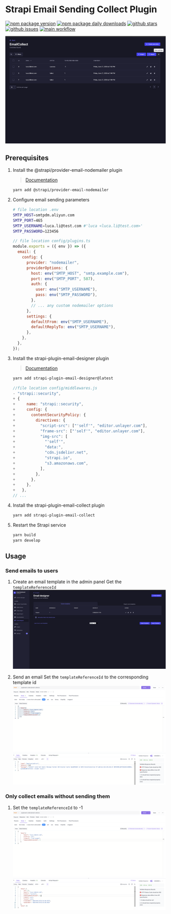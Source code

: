 # Strapi Email Sending Collect Plugin

[![npm package version](https://badgen.net/npm/v/strapi-plugin-email-collect)](https://npmjs.com/package/strapi-plugin-email-collect)
[![npm package daily downloads](https://badgen.net/npm/dm/strapi-plugin-email-collect)](https://npmjs.com/package/strapi-plugin-email-collect)
[![github stars](https://badgen.net/github/stars/Liar0320/strapi-plugin-email-collect)](https://gitHub.com/Liar0320/strapi-plugin-email-collect)
[![github issues](https://img.shields.io/github/issues/Liar0320/strapi-plugin-email-collect.svg)](https://gitHub.com/Liar0320/strapi-plugin-email-collect/issues/)
[![main workflow](https://gitHub.com/Liar0320/strapi-plugin-email-collect/actions/workflows/main.yml/badge.svg)](https://gitHub.com/Liar0320/strapi-plugin-email-collect/actions)

![Collect Email List](docs/collect-email-dashboard.png)

## Prerequisites

1. Install the @strapi/provider-email-nodemailer plugin
   > [Documentation](https://market.strapi.io/providers/@strapi-provider-email-nodemailer)
   ```bash
   yarn add @strapi/provider-email-nodemailer
   ```

2. Configure email sending parameters
   ```bash
   # file location .env
   SMTP_HOST=smtpdm.aliyun.com
   SMTP_PORT=465
   SMTP_USERNAME=luca.li@test.com #'luca <luca.li@test.com>'
   SMTP_PASSWORD=123456
   ```
   ```js
   // file location config/plugins.ts
   module.exports = ({ env }) => ({
     email: {
       config: {
         provider: "nodemailer",
         providerOptions: {
           host: env("SMTP_HOST", "smtp.example.com"),
           port: env("SMTP_PORT", 587),
           auth: {
             user: env("SMTP_USERNAME"),
             pass: env("SMTP_PASSWORD"),
           },
           // ... any custom nodemailer options
         },
         settings: {
           defaultFrom: env("SMTP_USERNAME"),
           defaultReplyTo: env("SMTP_USERNAME"),
         },
       },
     },
   });
   ```

3. Install the strapi-plugin-email-designer plugin
   > [Documentation](https://market.strapi.io/plugins/strapi-plugin-email-designer)
   ```bash
   yarn add strapi-plugin-email-designer@latest
   ```
   
   ```js
   //file location config/middlewares.js
   - "strapi::security",
   + {
   +     name: "strapi::security",
   +     config: {
   +       contentSecurityPolicy: {
   +         directives: {
   +           "script-src": ["'self'", "editor.unlayer.com"],
   +           "frame-src": ["'self'", "editor.unlayer.com"],
   +           "img-src": [
   +             "'self'",
   +             "data:",
   +             "cdn.jsdelivr.net",
   +             "strapi.io",
   +             "s3.amazonaws.com",
   +           ],
   +         },
   +       },
   +     },
   +   },
   // ...
   ```

4. Install the strapi-plugin-email-collect plugin
   ```bash
   yarn add strapi-plugin-email-collect
   ```

5. Restart the Strapi service
   ```bash
   yarn build
   yarn develop
   ```

## Usage

### Send emails to users

1. Create an email template in the admin panel
   Get the `templateReferenceId`
   ![Email Template](docs/create-tpl.png)

2. Send an email
   Set the `templateReferenceId` to the corresponding template id
   ![Send Email](docs/send-email.png)

### Only collect emails without sending them

1. Set the `templateReferenceId` to -1
   ![Collect Email](docs/collect-email.png)